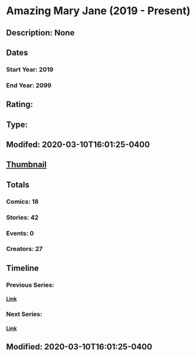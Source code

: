 # Amazing Mary Jane (2019 - Present)
## Description: None
## Dates
### Start Year: 2019
### End Year: 2099
## Rating: 
## Type: 
## Modifed: 2020-03-10T16:01:25-0400
## [Thumbnail](http://i.annihil.us/u/prod/marvel/i/mg/b/70/5daa07b1321fe.jpg)
## Totals
### Comics: 18
### Stories: 42
### Events: 0
### Creators: 27
## Timeline
### Previous Series: 
#### [Link]()
### Next Series: 
#### [Link]()
## Modified: 2020-03-10T16:01:25-0400